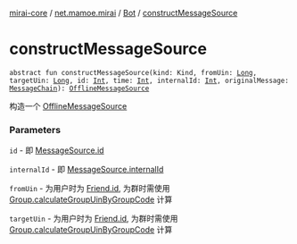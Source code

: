 [mirai-core](../../index.md) / [net.mamoe.mirai](../index.md) / [Bot](index.md) / [constructMessageSource](./construct-message-source.md)

# constructMessageSource

`abstract fun constructMessageSource(kind: Kind, fromUin: `[`Long`](https://kotlinlang.org/api/latest/jvm/stdlib/kotlin/-long/index.html)`, targetUin: `[`Long`](https://kotlinlang.org/api/latest/jvm/stdlib/kotlin/-long/index.html)`, id: `[`Int`](https://kotlinlang.org/api/latest/jvm/stdlib/kotlin/-int/index.html)`, time: `[`Int`](https://kotlinlang.org/api/latest/jvm/stdlib/kotlin/-int/index.html)`, internalId: `[`Int`](https://kotlinlang.org/api/latest/jvm/stdlib/kotlin/-int/index.html)`, originalMessage: `[`MessageChain`](../../net.mamoe.mirai.message.data/-message-chain/index.md)`): `[`OfflineMessageSource`](../../net.mamoe.mirai.message.data/-offline-message-source/index.md)

构造一个 [OfflineMessageSource](../../net.mamoe.mirai.message.data/-offline-message-source/index.md)

### Parameters

`id` - 即 [MessageSource.id](../../net.mamoe.mirai.message.data/-message-source/id.md)

`internalId` - 即 [MessageSource.internalId](../../net.mamoe.mirai.message.data/-message-source/internal-id.md)

`fromUin` - 为用户时为 [Friend.id](../../net.mamoe.mirai.contact/-friend/id.md), 为群时需使用 [Group.calculateGroupUinByGroupCode](#) 计算

`targetUin` - 为用户时为 [Friend.id](../../net.mamoe.mirai.contact/-friend/id.md), 为群时需使用 [Group.calculateGroupUinByGroupCode](#) 计算